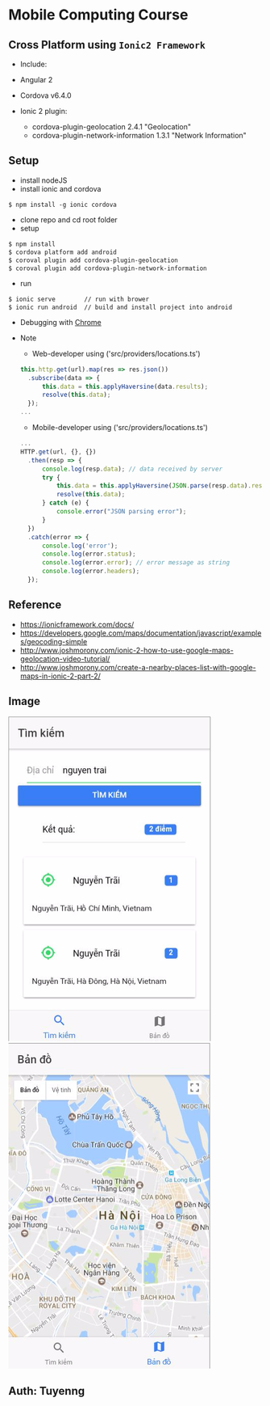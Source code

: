 # Mobile Computing Course

## Cross Platform using `Ionic2 Framework`

* Include:

 - Angular 2
 - Cordova v6.4.0
 - Ionic 2 plugin:

   - cordova-plugin-geolocation 2.4.1 "Geolocation"
   - cordova-plugin-network-information 1.3.1 "Network Information"

## Setup

* install nodeJS
* install ionic and cordova

 ```
 $ npm install -g ionic cordova
 ```

* clone repo and cd root folder
* setup

 ```
 $ npm install
 $ cordova platform add android
 $ coroval plugin add cordova-plugin-geolocation
 $ coroval plugin add cordova-plugin-network-information
 ```

* run

 ```
 $ ionic serve        // run with brower
 $ ionic run android  // build and install project into android
 ```

* Debugging with [Chrome](https://ionicframework.com/docs/v2/resources/developer-tips/)

* Note

  * Web-developer using ('src/providers/locations.ts')

  ```typescript
  this.http.get(url).map(res => res.json())
  	.subscribe(data => {
  		this.data = this.applyHaversine(data.results);
  		resolve(this.data);
  	});
  ...
  ```

  * Mobile-developer using ('src/providers/locations.ts')

  ```typescript
  ...
  HTTP.get(url, {}, {})
    .then(resp => {
        console.log(resp.data); // data received by server
        try {
            this.data = this.applyHaversine(JSON.parse(resp.data).results);
            resolve(this.data);
        } catch (e) {
            console.error("JSON parsing error");
        }
    })
    .catch(error => {
        console.log('error');
        console.log(error.status);
        console.log(error.error); // error message as string
        console.log(error.headers);
    });
  ```

## Reference

* https://ionicframework.com/docs/
* https://developers.google.com/maps/documentation/javascript/examples/geocoding-simple
* http://www.joshmorony.com/ionic-2-how-to-use-google-maps-geolocation-video-tutorial/
* http://www.joshmorony.com/create-a-nearby-places-list-with-google-maps-in-ionic-2-part-2/

## Image

![Image 1](/Image1.png)
![Image 2](/Image2.png)

## Auth: Tuyenng
